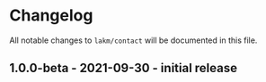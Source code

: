 # Changelog

All notable changes to `lakm/contact` will be documented in this file.

## 1.0.0-beta - 2021-09-30 - initial release

